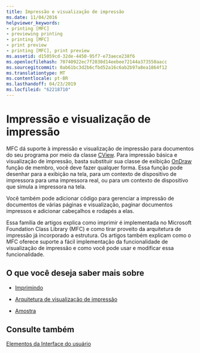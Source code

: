 ```yaml
---
title: Impressão e visualização de impressão
ms.date: 11/04/2016
helpviewer_keywords:
- printing [MFC]
- previewing printing
- printing [MFC]
- print preview
- printing [MFC], print preview
ms.assetid: d15059cd-32de-4450-95f7-e73aece238f6
ms.openlocfilehash: 70740922ec7f2030d14eebee72144a373550aacc
ms.sourcegitcommit: 0ab61bc3d2b6cfbd52a16c6ab2b97a8ea1864f12
ms.translationtype: MT
ms.contentlocale: pt-BR
ms.lasthandoff: 04/23/2019
ms.locfileid: "62218710"
---
```

# <a name="printing-and-print-preview"></a>Impressão e visualização de impressão

MFC dá suporte à impressão e visualização de impressão para documentos do seu programa por meio da classe [CView](../mfc/reference/cview-class.md). Para impressão básica e visualização de impressão, basta substituir sua classe de exibição [OnDraw](../mfc/reference/cview-class.md#ondraw) função de membro, você deve fazer qualquer forma. Essa função pode desenhar para a exibição na tela, para um contexto de dispositivo de impressora para uma impressora real, ou para um contexto de dispositivo que simula a impressora na tela.

Você também pode adicionar código para gerenciar a impressão de documentos de várias páginas e visualização, paginar documentos impressos e adicionar cabeçalhos e rodapés a elas.

Essa família de artigos explica como imprimir é implementada no Microsoft Foundation Class Library (MFC) e como tirar proveito da arquitetura de impressão já incorporado a estrutura. Os artigos também explicam como o MFC oferece suporte a fácil implementação da funcionalidade de visualização de impressão e como você pode usar e modificar essa funcionalidade.

## <a name="what-do-you-want-to-know-more-about"></a>O que você deseja saber mais sobre

- [Imprimindo](../mfc/printing.md)

- [Arquitetura de visualização de impressão](../mfc/print-preview-architecture.md)

- [Amostra](../overview/visual-cpp-samples.md)

## <a name="see-also"></a>Consulte também

[Elementos da Interface do usuário](../mfc/user-interface-elements-mfc.md)
